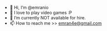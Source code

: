 - 👋  Hi, I’m @emranio
- 👀  I love to play video games :P 
- 🌱  I’m currently NOT available for hire.
- 📫  How to reach me >> emran4e@gmail.com

<!---
emranio/emranio is a ✨ special ✨ repository because its `README.md` (this file) appears on your GitHub profile.
You can click the Preview link to take a look at your changes.
--->
